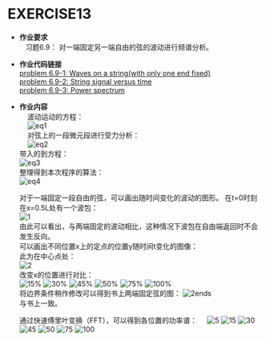 EXERCISE13
=======
      
 - **作业要求**     
    习题6.9： 对一端固定另一端自由的弦的波动进行频谱分析。          
       
 - **作业代码链接**     
     [problem 6.9-1: Waves on a string(with only one end fixed)](https://github.com/Pu-ZH/compuationalphysics_N2014301020017/blob/master/EXERCISE13/homework13-1.py)      
     [problem 6.9-2: String signal versus time](https://github.com/Pu-ZH/compuationalphysics_N2014301020017/blob/master/EXERCISE13/homework13-2.py)      
     [problem 6.9-3: Power spectrum](https://github.com/Pu-ZH/compuationalphysics_N2014301020017/blob/master/EXERCISE13/homework13-3.py)      

 - **作业内容**       
     波动运动的方程：     
     ![eq1](https://github.com/Pu-ZH/compuationalphysics_N2014301020017/blob/master/EXERCISE13/homework13-eq1.png)     
     对弦上的一段微元段进行受力分析：        
     ![eq2](https://github.com/Pu-ZH/compuationalphysics_N2014301020017/blob/master/EXERCISE13/homework13-eq2.png)             
     带入的到方程：     
     ![eq3](https://github.com/Pu-ZH/compuationalphysics_N2014301020017/blob/master/EXERCISE13/homework13-eq3.png)      
     整理得到本次程序的算法：     
     ![eq4](https://github.com/Pu-ZH/compuationalphysics_N2014301020017/blob/master/EXERCISE13/homework13-eq4.png)            
     
     对于一端固定一段自由的弦，可以画出随时间变化的波动的图形。
     在t=0时刻在x=0.5L处有一个波包：     
     ![1](https://github.com/Pu-ZH/compuationalphysics_N2014301020017/blob/master/EXERCISE13/homework13-1.png)        
     由此可以看出，与两端固定的波动相比，这种情况下波包在自由端返回时不会发生反向。        
     可以画出不同位置x上的定点的位置y随时间t变化的图像：     
     此为在中心点处：     
     ![2](https://github.com/Pu-ZH/compuationalphysics_N2014301020017/blob/master/EXERCISE13/homework13-2.png)      
     改变x的位置进行对比：         
![15%](https://github.com/Pu-ZH/compuationalphysics_N2014301020017/blob/master/EXERCISE13/homework13-15.png)
![30%](https://github.com/Pu-ZH/compuationalphysics_N2014301020017/blob/master/EXERCISE13/homework13-30.png)
![45%](https://github.com/Pu-ZH/compuationalphysics_N2014301020017/blob/master/EXERCISE13/homework13-45.png)
![50%](https://github.com/Pu-ZH/compuationalphysics_N2014301020017/blob/master/EXERCISE13/homework13-50.png)
![75%](https://github.com/Pu-ZH/compuationalphysics_N2014301020017/blob/master/EXERCISE13/homework13-75.png)
![100%](https://github.com/Pu-ZH/compuationalphysics_N2014301020017/blob/master/EXERCISE13/homework13-100.png)          
     将边界条件稍作修改可以得到书上两端固定弦的图：
     ![2ends](https://github.com/Pu-ZH/compuationalphysics_N2014301020017/blob/master/EXERCISE13/homework13-2ENDS-5.png)        
     与书上一致。     
      
     通过快速傅里叶变换（FFT），可以得到各位置的功率谱：            
![5](https://github.com/Pu-ZH/compuationalphysics_N2014301020017/blob/master/EXERCISE13/homework13-F-P-5.png)
![15](https://github.com/Pu-ZH/compuationalphysics_N2014301020017/blob/master/EXERCISE13/homework13-F-P-15.png)
![30](https://github.com/Pu-ZH/compuationalphysics_N2014301020017/blob/master/EXERCISE13/homework13-F-P-30.png)
![45](https://github.com/Pu-ZH/compuationalphysics_N2014301020017/blob/master/EXERCISE13/homework13-F-P-45.png)
![50](https://github.com/Pu-ZH/compuationalphysics_N2014301020017/blob/master/EXERCISE13/homework13-F-P-50.png)
![75](https://github.com/Pu-ZH/compuationalphysics_N2014301020017/blob/master/EXERCISE13/homework13-F-P-75.png)
![100](https://github.com/Pu-ZH/compuationalphysics_N2014301020017/blob/master/EXERCISE13/homework13-F-P-100.png)      
 
     
